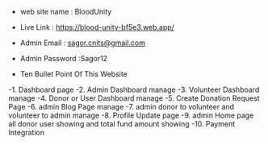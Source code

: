 - web site name : BloodUnity
- Live Link : https://blood-unity-bf5e3.web.app/

- Admin Email : sagor.cnits@gmail.com
- Admin Password :Sagor12

- Ten Bullet Point Of This Website

-1. Dashboard page
-2. Admin Dashboard manage
-3. Volunteer Dashboard manage
-4. Donor or User Dashboard manage
-5. Create Donation Request Page
-6. admin Blog Page manage
-7. admin donor to volunteer and volunteer to admin manage
-8. Profile Update page
-9. admin Home page all donor user showing and total fund amount showing
-10. Payment Integration
